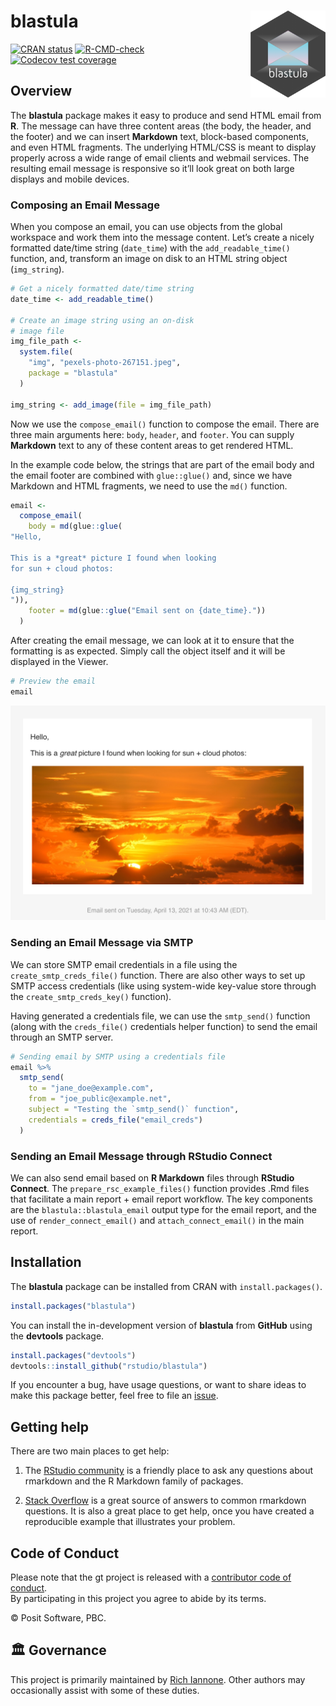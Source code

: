 
<!-- README.md is generated from README.Rmd. Please edit that file -->

# blastula <a href='https://pkgs.rstudio.com/blastula/'><img src='man/figures/logo.png' align="right" height="139" /></a>

[![CRAN
status](https://www.r-pkg.org/badges/version/blastula)](https://CRAN.R-project.org/package=blastula)
[![R-CMD-check](https://github.com/rstudio/blastula/workflows/R-CMD-check/badge.svg)](https://github.com/rstudio/blastula/actions)
[![Codecov test
coverage](https://codecov.io/gh/rstudio/blastula/branch/master/graph/badge.svg)](https://app.codecov.io/gh/rstudio/blastula?branch=master)

## Overview

The **blastula** package makes it easy to produce and send HTML email
from **R**. The message can have three content areas (the body, the
header, and the footer) and we can insert **Markdown** text, block-based
components, and even HTML fragments. The underlying HTML/CSS is meant to
display properly across a wide range of email clients and webmail
services. The resulting email message is responsive so it’ll look great
on both large displays and mobile devices.

### Composing an Email Message

When you compose an email, you can use objects from the global workspace
and work them into the message content. Let’s create a nicely formatted
date/time string (`date_time`) with the `add_readable_time()` function,
and, transform an image on disk to an HTML string object (`img_string`).

``` r
# Get a nicely formatted date/time string
date_time <- add_readable_time()

# Create an image string using an on-disk
# image file
img_file_path <-
  system.file(
    "img", "pexels-photo-267151.jpeg",
    package = "blastula"
  )

img_string <- add_image(file = img_file_path)
```

Now we use the `compose_email()` function to compose the email. There
are three main arguments here: `body`, `header`, and `footer`. You can
supply **Markdown** text to any of these content areas to get rendered
HTML.

In the example code below, the strings that are part of the email body
and the email footer are combined with `glue::glue()` and, since we have
Markdown and HTML fragments, we need to use the `md()` function.

``` r
email <-
  compose_email(
    body = md(glue::glue(
"Hello,

This is a *great* picture I found when looking
for sun + cloud photos:

{img_string}
")),
    footer = md(glue::glue("Email sent on {date_time}."))
  )
```

After creating the email message, we can look at it to ensure that the
formatting is as expected. Simply call the object itself and it will be
displayed in the Viewer.

``` r
# Preview the email
email
```

<img src="man/figures/rstudio_preview_email.png">

### Sending an Email Message via SMTP

We can store SMTP email credentials in a file using the
`create_smtp_creds_file()` function. There are also other ways to set up
SMTP access credentials (like using system-wide key-value store through
the `create_smtp_creds_key()` function).

Having generated a credentials file, we can use the `smtp_send()`
function (along with the `creds_file()` credentials helper function) to
send the email through an SMTP server.

``` r
# Sending email by SMTP using a credentials file
email %>%
  smtp_send(
    to = "jane_doe@example.com",
    from = "joe_public@example.net",
    subject = "Testing the `smtp_send()` function",
    credentials = creds_file("email_creds")
  )
```

### Sending an Email Message through RStudio Connect

We can also send email based on **R Markdown** files through **RStudio
Connect**. The `prepare_rsc_example_files()` function provides .Rmd
files that facilitate a main report + email report workflow. The key
components are the `blastula::blastula_email` output type for the email
report, and the use of `render_connect_email()` and
`attach_connect_email()` in the main report.

## Installation

The **blastula** package can be installed from CRAN with
`install.packages()`.

``` r
install.packages("blastula")
```

You can install the in-development version of **blastula** from
**GitHub** using the **devtools** package.

``` r
install.packages("devtools")
devtools::install_github("rstudio/blastula")
```

If you encounter a bug, have usage questions, or want to share ideas to
make this package better, feel free to file an
[issue](https://github.com/rstudio/blastula/issues).

## Getting help

There are two main places to get help:

1.  The [RStudio
    community](https://community.rstudio.com/c/r-markdown/10) is a
    friendly place to ask any questions about rmarkdown and the R
    Markdown family of packages.

2.  [Stack
    Overflow](https://stackoverflow.com/questions/tagged/r-markdown) is
    a great source of answers to common rmarkdown questions. It is also
    a great place to get help, once you have created a reproducible
    example that illustrates your problem.

## Code of Conduct

Please note that the gt project is released with a [contributor code of
conduct](https://www.contributor-covenant.org/version/2/0/code_of_conduct/).<br>By
participating in this project you agree to abide by its terms.

© Posit Software, PBC.

## 🏛️ Governance

This project is primarily maintained by [Rich
Iannone](https://twitter.com/riannone). Other authors may occasionally
assist with some of these duties.
